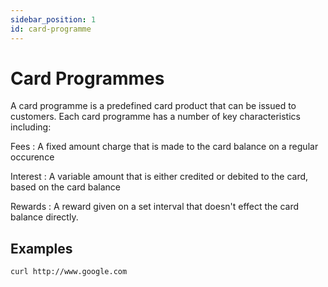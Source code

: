 ```yaml
---
sidebar_position: 1
id: card-programme
---
```


# Card Programmes

A card programme is a predefined card product that can be issued to customers. Each card programme has a number of key characteristics including:

Fees
: A fixed amount charge that is made to the card balance on a regular occurence

Interest
: A variable amount that is either credited or debited to the card, based on the card balance

Rewards
: A reward given on a set interval that doesn't effect the card balance directly.

## Examples

```shell
curl http://www.google.com
```